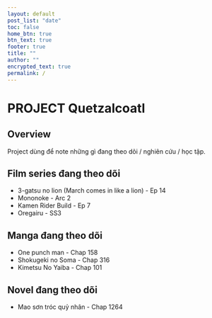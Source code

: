 ```yaml
---
layout: default
post_list: "date"
toc: false
home_btn: true
btn_text: true
footer: true
title: ""
author: ""
encrypted_text: true
permalink: /
---
```


# PROJECT Quetzalcoatl

## Overview

Project dùng để note những gì đang theo dõi / nghiên cứu / học tập.

##  Film series đang theo dõi

- 3-gatsu no lion (March comes in like a lion) - Ep 14
- Mononoke - Arc 2
- Kamen Rider Build - Ep 7
- Oregairu - SS3

## Manga đang theo dõi

- One punch man - Chap 158
- Shokugeki no Soma - Chap 316
- Kimetsu No Yaiba - Chap 101

## Novel đang theo dõi
 - Mao sơn tróc quỷ nhân - Chap 1264
<!-- 
## 

* Highly customizable, content-oriented with The Matrix style
* Eyesight-protection layout
* Decrypt and encrypt text (access token: 233): 
  * secret msg 1: 
  <p class="encrypted" id="/MZAf/PKx9jpw8/Jnp7XQQFki2ibGnArZP46W+keVThXquhWwFROEFnbY8eC57Tw==">Encrypted content!</p>
  * secret msg 2: 
  <p class="encrypted" id="G7D+0370pNmixIP1j7teCg1jtm9XCdOWYFH61lcM0LYWlT0hB3rS9raIs=">Encrypted content!</p>
* LaTeX formula Support with MathJax

$$
NADH+Q+5\;H_{matrix}^{+}\rightarrow NAD^{+}+QH_{2}+4\;H_{intermembrane}^{+}\!
$$

* Code highlight with Rouge

```ruby
# Ruby code with syntax highlighting
GitHubPages::Dependencies.gems.each do |gem, version|
  s.add_dependency(gem, "= #{version}")
end
```
## Download and Documentation

[**pRoJEct NeGYa (Github)**](https://github.com/akiritsu/pRoJEct-NeGYa) -->

